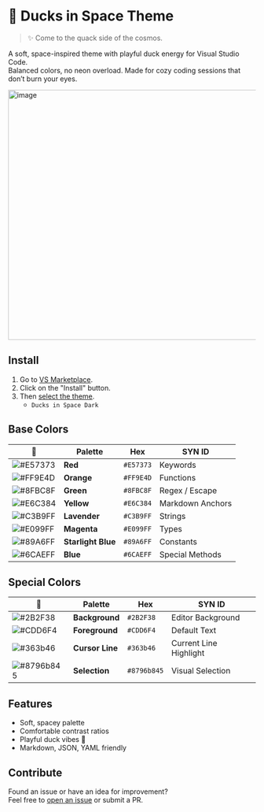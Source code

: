 # 🦆 Ducks in Space Theme

> ✨ Come to the quack side of the cosmos.

A soft, space-inspired theme with playful duck energy for Visual Studio Code.  
Balanced colors, no neon overload. Made for cozy coding sessions that don’t burn your eyes.  

<img width="1298" height="508" alt="image" src="https://github.com/user-attachments/assets/be9bec90-f538-4064-82b9-6dc8d904893d" />

## Install

1. Go to [VS Marketplace](https://marketplace.visualstudio.com/items?itemName=Neocky.ducks-in-space).
2. Click on the "Install" button.
3. Then [select the theme](https://code.visualstudio.com/docs/getstarted/themes#_selecting-the-color-theme).
    - `Ducks in Space Dark`

## Base Colors

| 🎨 | Palette | Hex | SYN ID |
| --- | --- | --- | --- |
| ![#E57373](https://placehold.co/50x50/E57373/E57373.png) | **Red** | `#E57373` | Keywords |
| ![#FF9E4D](https://placehold.co/50x50/FF9E4D/FF9E4D.png) | **Orange** | `#FF9E4D` | Functions |
| ![#8FBC8F](https://placehold.co/50x50/8FBC8F/8FBC8F.png) | **Green** | `#8FBC8F` | Regex / Escape |
| ![#E6C384](https://placehold.co/50x50/E6C384/E6C384.png) | **Yellow** | `#E6C384` | Markdown Anchors |
| ![#C3B9FF](https://placehold.co/50x50/C3B9FF/C3B9FF.png) | **Lavender** | `#C3B9FF` | Strings |
| ![#E099FF](https://placehold.co/50x50/E099FF/E099FF.png) | **Magenta** | `#E099FF` | Types |
| ![#89A6FF](https://placehold.co/50x50/89A6FF/89A6FF.png) | **Starlight Blue** | `#89A6FF` | Constants |
| ![#6CAEFF](https://placehold.co/50x50/6CAEFF/6CAEFF.png) | **Blue** | `#6CAEFF` | Special Methods |


## Special Colors

| 🎨 | Palette | Hex | SYN ID |
| --- | --- | --- | --- |
| ![#2B2F38](https://placehold.co/50x50/2B2F38/2B2F38.png) | **Background** | `#2B2F38` | Editor Background |
| ![#CDD6F4](https://placehold.co/50x50/CDD6F4/CDD6F4.png) | **Foreground** | `#CDD6F4` | Default Text |
| ![#363b46](https://placehold.co/50x50/363b46/363b46.png) | **Cursor Line** | `#363b46` | Current Line Highlight |
| ![#8796b845](https://placehold.co/50x50/8796b8/8796b8.png) | **Selection** | `#8796b845` | Visual Selection |


## Features

- Soft, spacey palette
- Comfortable contrast ratios
- Playful duck vibes 🦆  
- Markdown, JSON, YAML friendly


## Contribute

Found an issue or have an idea for improvement?  
Feel free to [open an issue](https://github.com/Neocky/ducks-in-space-theme/issues) or submit a PR.
